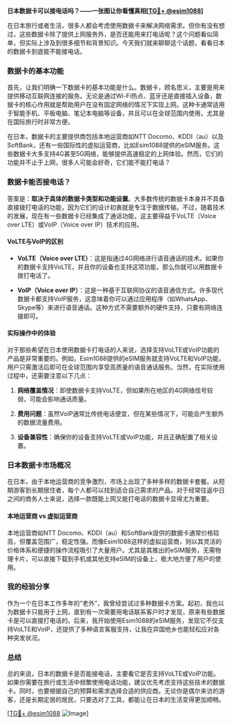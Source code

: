 **日本数据卡可以接电话吗？——一张图让你看懂真相[[TG💪+ @esim1088](https://t.me/s/esim1088)]**

在日本旅行或者生活，很多人都会考虑使用数据卡来解决网络需求。但你有没有想过，这些数据卡除了提供上网服务外，是否还能用来打电话呢？这个问题看似简单，但实际上涉及到很多细节和背景知识。今天我们就来聊聊这个话题，看看日本的数据卡到底能不能接电话。

### 数据卡的基本功能

首先，让我们明确一下数据卡的基本功能是什么。数据卡，顾名思义，主要是用来提供移动互联网连接的服务。无论是通过Wi-Fi热点、蓝牙还是直接插入设备，数据卡的核心作用就是帮助用户在没有固定网络的情况下实现上网。这种卡通常适用于智能手机、平板电脑、笔记本电脑等设备，并且可以在全球范围内使用，尤其是在国际旅行时非常方便。

在日本，数据卡的主要提供商包括本地运营商如NTT Docomo、KDDI（au）以及SoftBank，还有一些国际性的虚拟运营商，比如Esim1088提供的eSIM服务。这些数据卡大多支持4G甚至5G网络，能够提供高速稳定的上网体验。然而，它们的功能并不止于上网，很多人可能会好奇，它们能不能打电话？

### 数据卡能否接电话？

答案是：**取决于具体的数据卡类型和功能设置**。大多数传统的数据卡本身并不具备直接拨打电话的功能，因为它们的设计初衷就是专注于数据传输。不过，随着技术的发展，现在有一些数据卡已经集成了通话功能，这主要得益于VoLTE（Voice over LTE）或VoIP（Voice over IP）技术的应用。

#### VoLTE与VoIP的区别

- **VoLTE（Voice over LTE）**：这是指通过4G网络进行语音通话的技术。如果你的数据卡支持VoLTE，并且你的设备也支持这项功能，那么你就可以用数据卡拨打电话了。
  
- **VoIP（Voice over IP）**：这是一种基于互联网协议的语音通信方式。许多现代数据卡都支持VoIP服务，这意味着你可以通过应用程序（如WhatsApp、Skype等）来进行语音通话。这种方式不需要额外的硬件支持，只要有网络连接即可。

#### 实际操作中的体验

对于那些希望在日本使用数据卡打电话的人来说，选择支持VoLTE或VoIP功能的产品是非常重要的。例如，Esim1088提供的eSIM服务就支持VoLTE和VoIP功能，用户只需激活后即可在全球范围内享受高质量的语音通话服务。当然，在实际使用过程中，还需要注意以下几点：

1. **网络覆盖情况**：即使数据卡支持VoLTE，但如果所在地区的4G网络信号较弱，可能会影响通话质量。
   
2. **费用问题**：虽然VoIP通常比传统电话便宜，但在某些情况下，可能会产生额外的数据流量费用。

3. **设备兼容性**：确保你的设备支持VoLTE或VoIP功能，并且正确配置了相关设置。

### 日本数据卡市场概况

在日本，由于本地运营商的竞争激烈，市场上出现了多种多样的数据卡套餐。从短期游客到长期居住者，每个人都可以找到适合自己需求的产品。对于经常往返中日之间的商务人士来说，选择一款既能上网又能打电话的数据卡显得尤为重要。

#### 本地运营商 vs 虚拟运营商

本地运营商如NTT Docomo、KDDI（au）和SoftBank提供的数据卡通常价格较高，但覆盖范围广，稳定性强。而像Esim1088这样的虚拟运营商，则以其灵活的价格体系和便捷的操作流程吸引了大量用户。尤其是其推出的eSIM服务，无需物理卡片，可以直接下载到手机或其他支持eSIM的设备上，极大地方便了用户的使用。

### 我的经验分享

作为一个在日本工作多年的“老外”，我曾经尝试过多种数据卡方案。起初，我也以为数据卡只能用于上网，直到有一次需要用电话联系客户时才发现，原来有些数据卡是可以直接打电话的。后来，我开始使用Esim1088的eSIM服务，发现它不仅支持VoLTE和VoIP，还提供了多种语言客服支持，让我在异国他乡也能轻松应对各种突发状况。

### 总结

总的来说，日本的数据卡是否能接电话，主要看它是否支持VoLTE或VoIP功能。如果你需要在旅行或生活中频繁使用电话功能，建议优先考虑支持这些技术的数据卡。同时，也要根据自己的预算和需求选择合适的供应商。无论你是偶尔来访的游客，还是长期定居的居民，只要选对了工具，都能让在日本的生活变得更加顺畅。

[[TG💪+ @esim1088](https://t.me/s/esim1088) ![Image](https://i.postimg.cc/4NQfJmqS/Snipaste-2025-05-13-00-14-12.png)]